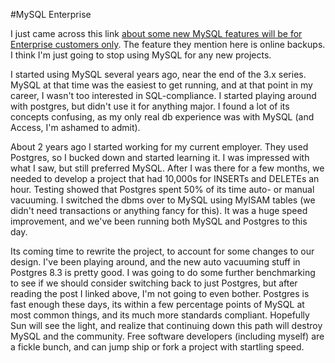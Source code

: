 #MySQL Enterprise

I just came across this link <a href="http://jcole.us/blog/archives/2008/04/14/just-announced-mysql-to-launch-new-features-only-in-mysql-enterprise/">about some new MySQL features will be for Enterprise customers only</a>. The feature they mention here is online backups. I think I'm just going to stop using MySQL for any new projects.

I started using MySQL several years ago, near the end of the 3.x series. MySQL at that time was the easiest to get running, and at that point in my career, I wasn't too interested in SQL-compliance. I started playing around with postgres, but didn't use it for anything major. I found a lot of its concepts confusing, as my only real db experience was with MySQL (and Access, I'm ashamed to admit). 

About 2 years ago I started working for my current employer. They used Postgres, so I bucked down and started learning it. I was impressed with what I saw, but still preferred MySQL. After I was there for a few months, we needed to develop a project that had 10,000s for INSERTs and DELETEs an hour. Testing showed that Postgres spent 50% of its time auto- or manual vacuuming. I switched the dbms over to MySQL using MyISAM tables (we didn't need transactions or anything fancy for this). It was a huge speed improvement, and we've been running both MySQL and Postgres to this day.

Its coming time to rewrite the project, to account for some changes to our design. I've been playing around, and the new auto vacuuming stuff in Postgres 8.3 is pretty good. I was going to do some further benchmarking to see if we should consider switching back to just Postgres, but after reading the post I linked above, I'm not going to even bother. Postgres is fast enough these days, its within a few percentage points of MySQL at most common things, and its much more standards compliant. Hopefully Sun will see the light, and realize that continuing down this path will destroy MySQL and the community. Free software developers (including myself) are a fickle bunch, and can jump ship or fork a project with startling speed.